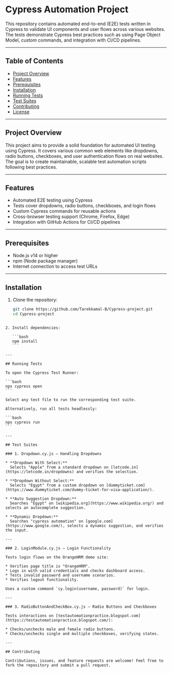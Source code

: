 # Cypress Automation Project

This repository contains automated end-to-end (E2E) tests written in Cypress to validate UI components and user flows across various websites. The tests demonstrate Cypress best practices such as using Page Object Model, custom commands, and integration with CI/CD pipelines.

---

## Table of Contents

- [Project Overview](#project-overview)  
- [Features](#features)  
- [Prerequisites](#prerequisites)  
- [Installation](#installation)  
- [Running Tests](#running-tests)  
- [Test Suites](#test-suites)  
- [Contributing](#contributing)  
- [License](#license)  

---

## Project Overview

This project aims to provide a solid foundation for automated UI testing using Cypress. It covers various common web elements like dropdowns, radio buttons, checkboxes, and user authentication flows on real websites. The goal is to create maintainable, scalable test automation scripts following best practices.

---

## Features

- Automated E2E testing using Cypress  
- Tests cover dropdowns, radio buttons, checkboxes, and login flows  
- Custom Cypress commands for reusable actions  
- Cross-browser testing support (Chrome, Firefox, Edge)  
- Integration with GitHub Actions for CI/CD pipelines  

---

## Prerequisites

- Node.js v14 or higher  
- npm (Node package manager)  
- Internet connection to access test URLs  

---

## Installation

1. Clone the repository:

   ```bash
   git clone https://github.com/Tarekkamal-B/Cypress-project.git
   cd Cypress-project
````

2. Install dependencies:

   ```bash
   npm install
   ```

---

## Running Tests

To open the Cypress Test Runner:

```bash
npx cypress open
```

Select any test file to run the corresponding test suite.

Alternatively, run all tests headlessly:

```bash
npx cypress run
```

---

## Test Suites

### 1. Dropdown.cy.js — Handling Dropdowns

* **Dropdown With Select:**
  Selects "Apple" from a standard dropdown on [letcode.in](https://letcode.in/dropdowns) and verifies the selection.

* **Dropdown Without Select:**
  Selects "Egypt" from a custom dropdown on [dummyticket.com](https://www.dummyticket.com/dummy-ticket-for-visa-application/).

* **Auto Suggestion Dropdown:**
  Searches "Egypt" on [wikipedia.org](https://www.wikipedia.org/) and selects an autocomplete suggestion.

* **Dynamic Dropdown:**
  Searches "cypress automation" on [google.com](https://www.google.com/), selects a dynamic suggestion, and verifies the input.

---

### 2. LoginModule.cy.js — Login Functionality

Tests login flows on the OrangeHRM demo site:

* Verifies page title is "OrangeHRM".
* Logs in with valid credentials and checks dashboard access.
* Tests invalid password and username scenarios.
* Verifies logout functionality.

Uses a custom command `cy.login(username, password)` for login.

---

### 3. RadioButtonAndCheckBox.cy.js — Radio Buttons and Checkboxes

Tests interactions on [testautomationpractice.blogspot.com](https://testautomationpractice.blogspot.com/):

* Checks/unchecks male and female radio buttons.
* Checks/unchecks single and multiple checkboxes, verifying states.

---

## Contributing

Contributions, issues, and feature requests are welcome! Feel free to fork the repository and submit a pull request.

